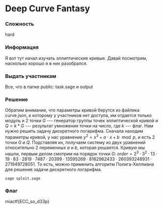 # Deep Curve Fantasy

### Сложность
hard

### Информация
Я вот тут начал изучать эллиптические кривые. Давай посмотрим, насколько хорошо я в них разобрался.

### Выдать участникам
Все, что в папке public: task.sage и output

### Решение
Обратим внимание, что параметры кривой берутся из файлика curve.json, к которому у участников нет доступа, им отдается только модуль и 2 точки $G$ --- генератор группы точек эллиптической кривой и $Q = k * G$ --- результат умножения точки на число, где $k$ --- флаг. Нам нужно решить задачу дискретного логарифма. Сначала находим параметры кривой, у нас уравнение $y^2 = x^3 + a\cdot x + b \mod p$, и есть 2 точки $G$ и $Q$. Подставляя их, получаем систему из двух уравнений относительно
2 переменных $a$ и $b$, которая решается. Кривую мы нашли, первым делом смотрим на порядок точки $G$: $order = 2^3 \cdot 3^2 \cdot 13 \cdot 19 \cdot 83 \cdot 2819 \cdot 7487 \cdot 20399 \cdot 13595269 \cdot 8162962433 \cdot 260393248931 \cdot 271949728051$. То есть, можно применить алгоритм Полига-Хеллмана для решения задачи дискретного логарифма.

```
sage sploit.sage
```

### Флаг
miactf{ECC_so_d33p}
